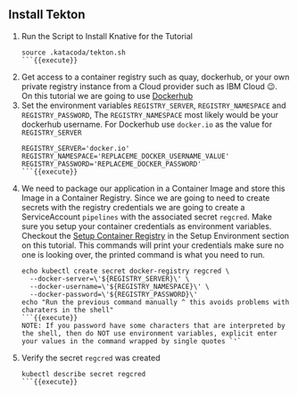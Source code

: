 ## Install Tekton

1. Run the Script to Install Knative for the Tutorial
    ```
    source .katacoda/tekton.sh
    ```{{execute}}
1. Get access to a container registry such as quay, dockerhub, or your own private registry instance from a Cloud provider such as IBM Cloud 😉. On this tutorial we are going to use [Dockerhub](https://hub.docker.com/)
1. Set the environment variables `REGISTRY_SERVER`, `REGISTRY_NAMESPACE` and `REGISTRY_PASSWORD`, The `REGISTRY_NAMESPACE` most likely would be your dockerhub username. For Dockerhub use `docker.io` as the value for `REGISTRY_SERVER`
    ```
    REGISTRY_SERVER='docker.io'
    REGISTRY_NAMESPACE='REPLACEME_DOCKER_USERNAME_VALUE'
    REGISTRY_PASSWORD='REPLACEME_DOCKER_PASSWORD'
    ```{{execute}}
1. We need to package our application in a Container Image and store this Image in a Container Registry. Since we are going to need to create secrets with the registry credentials we are going to create a ServiceAccount `pipelines` with the associated secret `regcred`. Make sure you setup your container credentials as environment variables. Checkout the [Setup Container Registry](#setup-container-registry) in the Setup Environment section on this tutorial. This commands will print your credentials make sure no one is looking over, the printed command is what you need to run.
    ```
    echo kubectl create secret docker-registry regcred \
      --docker-server=\'${REGISTRY_SERVER}\' \
      --docker-username=\'${REGISTRY_NAMESPACE}\' \
      --docker-password=\'${REGISTRY_PASSWORD}\'
    echo "Run the previous command manually ^ this avoids problems with charaters in the shell"
    ```{{execute}}
    NOTE: If you password have some characters that are interpreted by the shell, then do NOT use environment variables, explicit enter your values in the command wrapped by single quotes `'`
1. Verify the secret `regcred` was created
    ```
    kubectl describe secret regcred
    ```{{execute}}
